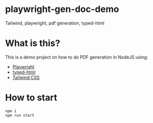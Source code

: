 # playwright-gen-doc-demo
Tailwind, playwright, pdf generation, typed-html

# What is this?
This is a demo project on how to do PDF generation in NodeJS using: 

- [Playwright](https://github.com/microsoft/playwright)
- [typed-html](https://github.com/nicojs/typed-html)
- [Tailwind CSS](https://github.com/tailwindlabs/tailwindcss)

# How to start
```
npm i
npm run start
```
